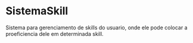 # SistemaSkill
Sistema para gerenciamento de skills do usuario, onde ele pode colocar a proeficiencia dele em determinada skill.
